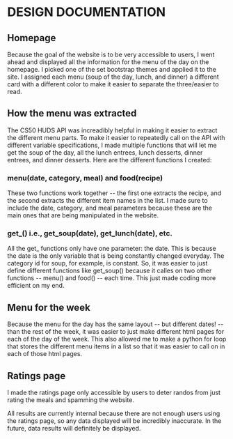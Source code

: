 # DESIGN DOCUMENTATION

## Homepage

Because the goal of the website is to be very accessible to users, I went ahead and displayed all the information for the menu of the day on the homepage. I picked one of the set bootstrap themes and applied it to the site. I assigned each menu (soup of the day, lunch, and dinner) a different card with a different color to make it easier to separate the three/easier to read.


## How the menu was extracted

The CS50 HUDS API was increadibly helpful in making it easier to extract the different menu parts. To make it easier to repeatedly call on the API with different variable specifications, I made multiple functions that will let me get the soup of the day, all the lunch entrees, lunch desserts, dinner entrees, and dinner desserts. Here are the different functions I created:

### menu(date, category, meal) and food(recipe)
These two functions work together -- the first one extracts the recipe, and the second extracts the different item names in the list. I made sure to include the date, category, and meal parameters because these are the main ones that are being manipulated in the website.

### get_() i.e., get_soup(date), get_lunch(date), etc.

All the get_ functions only have one parameter: the date. This is because the date is the only variable that is being constantly changed everyday. The category id for soup, for example, is constant. So, it was easier to just define different functions like get_soup() because it calles on two other functions -- menu() and food() -- each time. This just made coding more efficient on my end.

## Menu for the week

Because the menu for the day has the same layout -- but different dates! -- than the rest of the week, it was easier to just make different html pages for each of the day of the week. This also allowed me to make a python for loop that stores the different menu items in a list so that it was easier to call on in each of those html pages.

## Ratings page

I made the ratings page only accessible by users to deter randos from just rating the meals and spamming the website.

All results are currently internal because there are not enough users using the ratings page, so any data displayed will be incredibly inaccurate. In the future, data results will definitely be displayed.